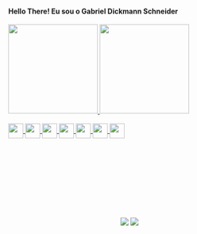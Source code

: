 #### Hello There! Eu sou o Gabriel Dickmann Schneider

<div>
  <a href="https://github.com/GabrielDickmannSchneider">
  <img height="180em" src="https://github-readme-stats.vercel.app/api?username=GabrielDickmannSchneider&show_icons=true&theme=gotham&include_all_commits=true&count_private=true"/>
  <img height="180em" src="https://github-readme-stats.vercel.app/api/top-langs/?username=GabrielDickmannSchneider&layout=compact&langs_count=168&theme=gotham"/>
</div>
<div style="display: inline_block"><br>
  <img align="center" height="30" weigth="40" src="https://cdn.jsdelivr.net/gh/devicons/devicon/icons/codepen/codepen-plain.svg"/>
  <img align="center" height="30" weigth="40" src="https://cdn.jsdelivr.net/gh/devicons/devicon/icons/csharp/csharp-original.svg" />
  <img align="center" height="30" weigth="40" src="https://cdn.jsdelivr.net/gh/devicons/devicon/icons/html5/html5-original.svg" />
  <img align="center" height="30" weigth="40" src="https://cdn.jsdelivr.net/gh/devicons/devicon/icons/css3/css3-original.svg" />
  <img align="center" height="30" weigth="40" src="https://cdn.jsdelivr.net/gh/devicons/devicon/icons/c/c-original.svg" />
  <img align="center" height="30" weigth="40" src="https://cdn.jsdelivr.net/gh/devicons/devicon/icons/javascript/javascript-original.svg" />
  <img align="center" height="30" weigth="40" src="https://cdn.jsdelivr.net/gh/devicons/devicon/icons/java/java-original.svg" />
</div>
<div align="center" style="padding-top: 10rem"> 
  <a href="https://www.instagram.com/gdschneider_0608/" target="_blank"><img src="https://img.shields.io/badge/-Instagram-%23E4405F?style=for-the-badge&logo=instagram&logoColor=white" target="_blank"></a>
  <a href="https://www.linkedin.com/in/gabriel-dickmann-schneider-3b64ab227/" target="_blank"><img src="https://img.shields.io/badge/-LinkedIn-%230077B5?style=for-the-badge&logo=linkedin&logoColor=white" target="_blank"></a> 
  </div>
